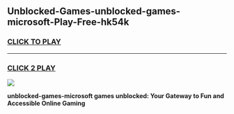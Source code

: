 
## Unblocked-Games-unblocked-games-microsoft-Play-Free-hk54k
<h3>
<a href="https://premium76.site?title=unblocked-games-microsoft&ref=10A">CLICK TO PLAY</a></h3>
<hr>

<h3>
<a href="https://premium76.site?title=unblocked-games-microsoft&ref=10A">CLICK 2 PLAY</a>
  
</h3>

<a href="https://premium76.site?title=unblocked-games-microsoft&ref=10A"><img src="https://clearcache.store/games.png"></a>


**unblocked-games-microsoft games unblocked: Your Gateway to Fun and Accessible Online Gaming**
